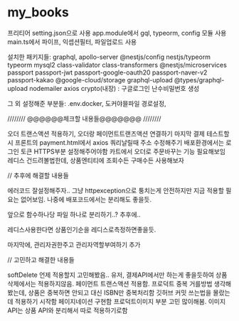 # my_books

프리티어 setting.json으로 사용
app.module에서 gql, typeorm, config 모듈 사용
main.ts에서 파이프, 익셉션필터, 파일업로드 사용

설치한 패키지들: graphql, apollo-server @nestjs/config nestjs/typeorm typeorm mysql2 class-validator class-transformers @nestjs/microservices
passport passport-jwt passport-google-oauth20 passport-naver-v2 passport-kakao
@google-cloud/storage graphql-upload @types/graphql-upload
nodemailer
axios
crypto(내장) : 구글로그인 난수비밀번호 생성

그 외 설정해준 부분들: .env.docker, 도커야믈파일 경로설정,

////////
@@@@@@체크할 내용들@@@@@@@
////////

오더 트랜스액션 적용하기, 오더랑 페이먼트트랜즈액션 연결하기
마지막 결제 테스트할시 프론트의 payment.html에서 axios 쿼리날릴때 주소 수정해주기
배포환경에서는 로그인 토큰 HTTPS부분 설정해주어야함
카트에서 오더로 주문바꾸는 기능 필요해보임
레디스 건드려볼법한데, 상품엔티티에 조회수든 구매수든 사용해보자

// 추후에 해결할 내용들

에러코드 잘설정해주자.. 그냥 httpexception으로 퉁치는게 안전하지만 지금 적용할 필요는 없어보임.
나중에 배포코드에서는 분리해도 좋을듯.

앞으로 함수하나당 파일 하나로 분리하기..? 추후에..

레디스사용한다면 상품인기순을 레디스로측정하면좋을듯.

마지막에, 관리자권한주고 관리자역할부여하기 추가

// 고민하고 해결한 내용들

softDelete 언제 적용할지 고민해봤음.. 유저, 결제API에서만 하는게 좋을듯하여 상품 삭제에서는 적용하지않음.
페이먼트 트랜스액션 적용함.
프로덕트 중복 거를방법 생각해봤는데, 상품은 중복하면 안되고 대신 ISBN만 중복처리함
깃허브 커밋 쓰는법을 몰랐는데 적용하기 시작함
페이지네이션 구현함
프로덕트이미지 부분 고민 많이해봄. 이미지 API는 상품 API와 분리해서 따로 적용하기로함
